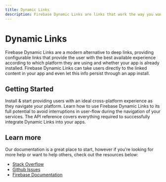 ```yaml
---
title: Dynamic Links
description: Firebase Dynamic Links are links that work the way you want, whether or not your app is already installed.
---
```


# Dynamic Links

Firebase Dynamic Links are a modern alternative to deep links, providing configurable links that provide the user with the
best available experience according to which platform they are using and whether your app is already installed. Firebase
Dynamic Links can take users directly to the linked content in your app and even let this info persist through an app install.

<Youtube id="LvY1JMcrPF8" />

## Getting Started

<Grid columns="3">
	<Block
		icon="build"
		color="#ffc107"
		title="Quick Start"
		to="/quick-start"
	>
    Install & start providing users with an ideal cross-platform experience as they navigate your platform.
	</Block>
	<Block
		icon="school"
		color="#4CAF50"
		title="Guides"
		version={false}
		to="/guides?tags=messaging"
	>
	  Learn how to use Firebase Dynamic Links to its full potential to avoid interruptions in user-flow during
    the navigation of your services.
	</Block>
  <Block
		icon="layers"
		color="#03A9F4"
		title="Reference"
		to="/reference"
	>
    The API reference covers everything required to successfully integrate Dynamic Links into your apps.
	</Block>
</Grid>

## Learn more

Our documentation is a great place to start, however if you're looking for more help or want to help others,
check out the resources below:

- [Stack Overflow](https://stackoverflow.com/questions/tagged/react-native-firebase-dynamic_links)
- [Github Issues](https://github.com/invertase/react-native-firebase/labels/Service%3A%20Links)
- [Firebase Documentation](https://firebase.google.com/docs/dynamic-links?utm_source=invertase&utm_medium=react-native-firebase&utm_campaign=dynamic-links)
